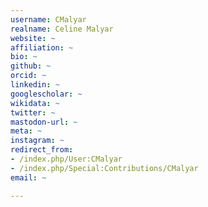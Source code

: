 ```yaml
---
username: CMalyar
realname: Celine Malyar
website: ~
affiliation: ~
bio: ~
github: ~
orcid: ~
linkedin: ~
googlescholar: ~
wikidata: ~
twitter: ~
mastodon-url: ~
meta: ~
instagram: ~
redirect_from:
- /index.php/User:CMalyar
- /index.php/Special:Contributions/CMalyar
email: ~

---
```

